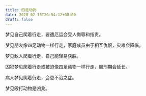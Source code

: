 ```yaml
---
title: 四足动物
date: 2020-02-15T20:54:12+08:00
draft: false
---
```


梦见自己爬着行走，要遭厄运会受人侮辱和指责。




梦见朋友像四足动物一样行走，家庭成员由于相互仇恨，灾难会降临。




梦见敌人爬着行走，自己能轻易获胜。




囚犯梦见爬着行走或被迫像四足动物一样行走，服刑期会延长。




病人梦见爬着行走，会患不治之症。




梦见殴打动物是凶兆。

